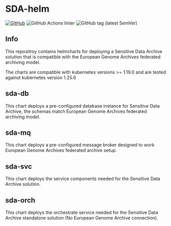 # SDA-helm

[![GitHub](https://img.shields.io/github/license/neicnordic/sda-helm?style=plastic)](https://www.gnu.org/licenses/agpl-3.0)
![GitHub Actions linter](https://github.com/neicnordic/sda-helm/workflows/Helm%20linter/badge.svg)
![GitHub tag (latest SemVer)](https://img.shields.io/github/v/tag/neicnordic/sda-helm?sort=semver&style=plastic)

## Info

This repositroy contains helmcharts for deploying a Sensitive Data Archive solution that is compatible with the European Genome Archives federated archiving model.

The charts are compatible with kubernetes versions >= 1.19.0 and are tested against kubernetes version 1.25.6

## sda-db

This chart deploys a pre-configured database instance for Sensitive Data Archive, the schemas match European Genome Archives federated archiving model.

## sda-mq

This chart deploys a pre-configured message broker designed to work European Genome Archives federated archive setup.

## sda-svc

This chart deploys the service components needed for the Sensitive Data Archive solution.

## sda-orch

This chart deploys the orchestrate service needed for the Sensitive Data Archive standalone solution (No European Genome Archive connection).
